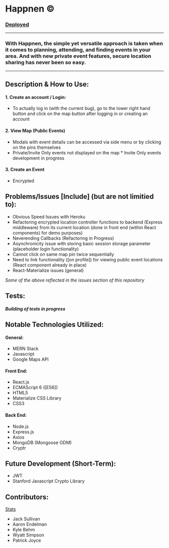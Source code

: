 # Happnen © 
### [Deployed](https://aqueous-earth-83627.herokuapp.com/mapdisplay) 

---

### With Happnen, the simple yet versatile approach is taken when it comes to planning, attending, and finding events in your area. And with  new private event features, secure location sharing has never been so easy. 

---

## Description & How to Use:


#### 1. Create an account / Login:
* To actually log in (with the current bug), go to the lower right hand button
and click on the map button after logging in or 
creating an account
#### 2. View Map (Public Events)
 * Modals with event details can be accessed via side menu or by clicking on the pins themselves
 * Private/Invite Only events not displayed on the map
         * Invite Only events development in progress
#### 3. Create an Event
 * Encrypted  



## Problems/Issues [Include] (but are not limitied to):

* Obvious Speed Issues with Heroku
* Refactoring encrypted location controller functions to backend (Express middleware) from its current location (done in front end (within React components) for demo purposes)
* Neverending Callbacks (Refactoring in Progress)
* Asynchronicity issue with storing basic session storage parameter (placeholder login functionality)
* Cannot click on same map pin twice sequentially
* Need to link functionality ([on profile]) for viewing public event locations (React component already in place)
* React-Materialize issues (general)

_Some of the above reflected in the issues section of this repository_

## Tests:
##### _Building of tests in progress_ 

## Notable Technologies Utilized:


#### General: 
* MERN Stack
* Javascript
* Google Maps API <br/>

#### Front End: 
* React.js
* ECMAScript 6 ([ES6])
* HTML5
* Materialize CSS Library
* CSS3

#### Back End:
* Node.js
* Express.js
* Axios
* MongoDB (Mongoose ODM)
* Cryptr

## Future Development (Short-Term):
* JWT
* Stanford Javascript Crypto Library

## Contributors:
[Stats](https://github.com/thesullivantage/Happnen/graphs/contributors)
* Jack Sullivan
* Aaron Endelman
* Kyle Behm
* Wyatt Simpson
* Patrick Joyce
